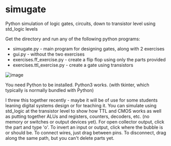 # simugate
Python simulation of logic gates, circuits, down to transistor level using std_logic levels

Get the directory and run any of the following python programs: 
* simugate.py  -  main program for designing gates, along with 2 exercises
* gui.py  -  without the two exercises
* exercises.ff_exercise.py  -  create a flip flop using only the parts provided
* exercises.ttl_exercise.py  -  create a gate using transistors

![image](https://cloud.githubusercontent.com/assets/26174810/23583336/f1d245ae-00e5-11e7-9b0f-730906aac996.png)

You need Python to be installed. Python3 works. (with tkinter, which typically is normally bundled with Python) 

I threw this together recently - maybe it will be of use for some students leaning digital systems design or for teaching it. You can simulate using std_logic at the transistor level to show how TTL and CMOS works as well as putting together ALUs and registers, counters, decoders, etc. (no memory or switches or output devices yet). For open collector output, click the part and type 'o'. To invert an input or output, click where the bubble is or should be. To connect wires, just drag between pins. To disconnect, drag along the same path, but you can't delete parts yet.  
